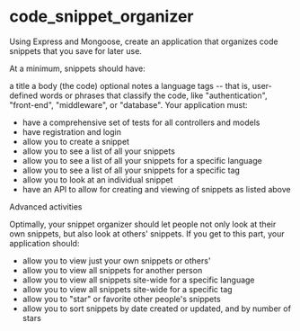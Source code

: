 # code_snippet_organizer

Using Express and Mongoose, create an application that organizes code snippets that you save for later use.

At a minimum, snippets should have:

a title
a body (the code)
optional notes
a language
tags -- that is, user-defined words or phrases that classify the code, like "authentication", "front-end", "middleware", or "database".
Your application must:

- have a comprehensive set of tests for all controllers and models
- have registration and login
- allow you to create a snippet
- allow you to see a list of all your snippets
- allow you to see a list of all your snippets for a specific language
- allow you to see a list of all your snippets for a specific tag
- allow you to look at an individual snippet
- have an API to allow for creating and viewing of snippets as listed above

Advanced activities  

Optimally, your snippet organizer should let people not only look at their own snippets, but also look at others' snippets. If you get to this part, your application should:

- allow you to view just your own snippets or others'
- allow you to view all snippets for another person
- allow you to view all snippets site-wide for a specific language
- allow you to view all snippets site-wide for a specific tag
- allow you to "star" or favorite other people's snippets
- allow you to sort snippets by date created or updated, and by number of stars
